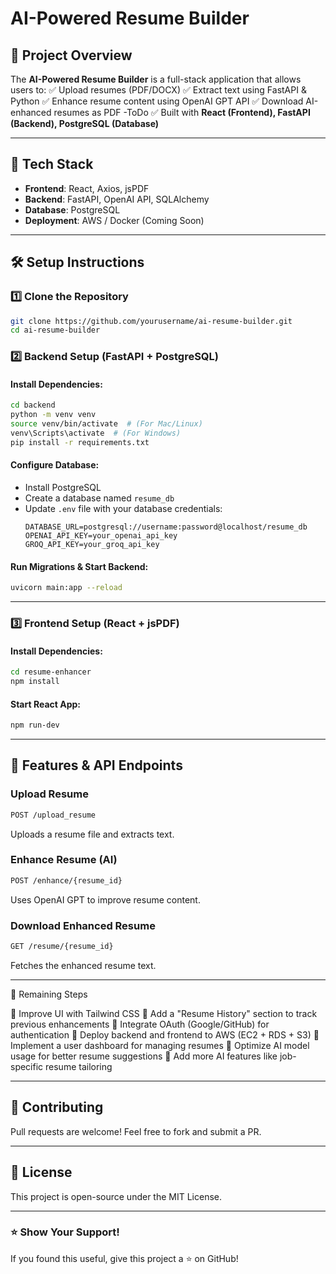 # AI-Powered Resume Builder

## 🚀 Project Overview
The **AI-Powered Resume Builder** is a full-stack application that allows users to:
✅ Upload resumes (PDF/DOCX)
✅ Extract text using FastAPI & Python
✅ Enhance resume content using OpenAI GPT API
✅ Download AI-enhanced resumes as PDF -ToDo
✅ Built with **React (Frontend), FastAPI (Backend), PostgreSQL (Database)**

---

## 📌 Tech Stack
- **Frontend**: React, Axios, jsPDF
- **Backend**: FastAPI, OpenAI API, SQLAlchemy
- **Database**: PostgreSQL
- **Deployment**: AWS / Docker (Coming Soon)

---

## 🛠️ Setup Instructions

### **1️⃣ Clone the Repository**
```bash
git clone https://github.com/yourusername/ai-resume-builder.git
cd ai-resume-builder
```

### **2️⃣ Backend Setup (FastAPI + PostgreSQL)**

#### Install Dependencies:
```bash
cd backend
python -m venv venv
source venv/bin/activate  # (For Mac/Linux)
venv\Scripts\activate  # (For Windows)
pip install -r requirements.txt
```

#### Configure Database:
- Install PostgreSQL
- Create a database named `resume_db`
- Update `.env` file with your database credentials:
  ```
  DATABASE_URL=postgresql://username:password@localhost/resume_db
  OPENAI_API_KEY=your_openai_api_key
  GROQ_API_KEY=your_groq_api_key
  ```

#### Run Migrations & Start Backend:
```bash
uvicorn main:app --reload
```

---

### **3️⃣ Frontend Setup (React + jsPDF)**

#### Install Dependencies:
```bash
cd resume-enhancer
npm install
```

#### Start React App:
```bash
npm run-dev
```

---

## 📌 Features & API Endpoints

### **Upload Resume**
```bash
POST /upload_resume
```
Uploads a resume file and extracts text.

### **Enhance Resume (AI)**
```bash
POST /enhance/{resume_id}
```
Uses OpenAI GPT to improve resume content.

### **Download Enhanced Resume**
```bash
GET /resume/{resume_id}
```
Fetches the enhanced resume text.

---

📌 Remaining Steps

🔹 Improve UI with Tailwind CSS
🔹 Add a "Resume History" section to track previous enhancements
🔹 Integrate OAuth (Google/GitHub) for authentication
🔹 Deploy backend and frontend to AWS (EC2 + RDS + S3)
🔹 Implement a user dashboard for managing resumes
🔹 Optimize AI model usage for better resume suggestions
🔹 Add more AI features like job-specific resume tailoring

---

## 🤝 Contributing
Pull requests are welcome! Feel free to fork and submit a PR.

---

## 📄 License
This project is open-source under the MIT License.

---

### ⭐ Show Your Support!
If you found this useful, give this project a ⭐ on GitHub!

